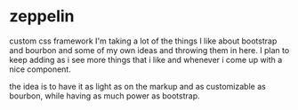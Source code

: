 zeppelin
========

custom css framework
 I'm taking a lot of the things I like about bootstrap and bourbon and some of my own ideas and throwing them in here. I plan to keep adding as i see more things that i like and whenever i come up with a nice component.
 
 the idea is to have it as light as on the markup and as customizable as bourbon, while having as much power as bootstrap.
